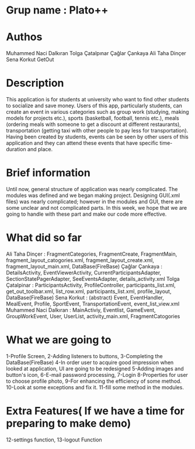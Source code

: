 # Grup name : Plato++
# Authos
Muhammed Naci Dalkıran
Tolga Çatalpınar 
Çağlar Çankaya
Ali Taha Dinçer
Sena Korkut
GetOut
# Description
This application is for students at university who want to find other students to socialize
and save money. Users of this app, particularly students, can create an event in various
categories such as group work (studying, making models for projects etc.), sports (basketball,
football, tennis etc.), meals (ordering meals with someone to get a discount at different
restaurants), transportation (getting taxi with other people to pay less for transportation).
Having been created by students, events can be seen by other users of this application and
they can attend these events that have specific time-duration and place.

# Brief information
Until now, general structure of application was nearly complicated. The modules was defined and we began making project. Designing GUI(.xml files) was nearly complicated; however in the modules 
and GUI, there are some unclear and not complicated parts. In this week, we hope that we are going to handle with these part and make our code more effective.


# What did so far
Ali Taha Dinçer : FragmentCategories, FragmentCreate, FragmentMain, fragment_layout_catogories.xml, fragment_layout_create.xml, fragment_layout_main.xml, DataBase(FireBase)
Çağlar Çankaya : DetailsActivity, EventViewerActivity, CurrentParticipantsAdapter, SectionStatePagerAdapter, SeeEventsAdapter, details_activity.xml
Tolga Çatalpinar : ParticipantsActivity, ProfileController, participants_list.xml, get_out_toolbar.xml, list_row.xml, participants_list.xml, profile_layout, DataBase(FireBase)
Sena Korkut : (abstract) Event, EventHandler, MealEvent, Profile, SportEvent, TransportationEvent, event_list_view.xml
Muhammed Naci Dalkıran : MainActiviy, Eventlist, GameEvent, GroupWorkEvent, User, UserList, activity_main.xml, FragmentCatogories

# What we are going to
1-Profile Screen, 
2-Adding listeners to buttons, 
3-Completing the DataBase(FireBase)
4-In order user to acquire good impression when looked at application, UI are going to be redesigned 
5-Adding images and button's icon,
6-E-mail password processing, 
7-Login 
8-Properties for user to choose profile photo,
9-For enhancing the efficiency of some method. 
10-Look at some exceptions and fix it.
11-fill some method in the modules.  

# Extra Features( If we have a time for preparing to make demo)
12-settings function, 
13-logout Function

